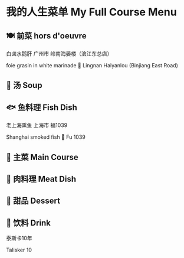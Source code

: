 # 我的人生菜单 My Full Course Menu

## :plate_with_cutlery:	前菜 hors d'oeuvre

白卤水鹅肝 广州市 岭南海晏楼（滨江东总店）

foie grasin in white marinade :round_pushpin: Lingnan Haiyanlou (Binjiang East Road)

## :stew: 汤 Soup

## :fish: 鱼料理 Fish Dish

老上海熏鱼 上海市 福1039

Shanghai smoked fish :round_pushpin: Fu 1039

## :shallow_pan_of_food: 主菜 Main Course

## :cut_of_meat: 肉料理 Meat Dish

## :cake:	甜品 Dessert

## :tumbler_glass: 饮料 Drink

泰斯卡10年

Talisker 10
